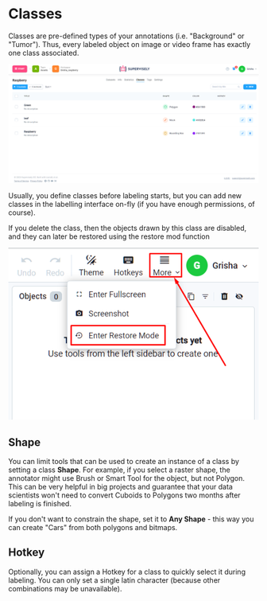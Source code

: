 # Classes

Classes are pre-defined types of your annotations (i.e. "Background" or "Tumor"). Thus, every labeled object on image or video frame has exactly one class associated.

![](classes.png)

Usually, you define classes before labeling starts, but you can add new classes in the labelling interface on-fly (if you have enough permissions, of course).

If you delete the class, then the objects drawn by this class are disabled, and they can later be restored using the restore mod function

![](restore-mode.png)

## Shape

You can limit tools that can be used to create an instance of a class by setting a class **Shape**. For example, if you select a raster shape, the annotator might use Brush or Smart Tool for the object, but not Polygon. This can be very helpful in big projects and guarantee that your data scientists won't need to convert Cuboids to Polygons two months after labeling is finished.

If you don't want to constrain the shape, set it to **Any Shape** - this way you can create "Cars" from both polygons and bitmaps.

## Hotkey

Optionally, you can assign a Hotkey for a class to quickly select it during labeling. You can only set a single latin character (because other combinations may be unavailable).

